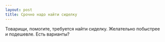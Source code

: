```yaml
---
layout: post 
title: Срочно надо найти сиделку 
--- 
```

Товарищи, помогите, требуется найти сиделку. Желательно побыстрее и подешевле. Есть варианты?